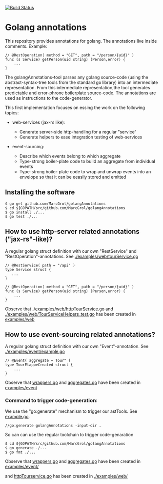 [![Build Status](https://secure.travis-ci.org/mrb/hob.png?branch=master)](http://travis-ci.org/mrb/hob)


# Golang annotations

This repository provides annotations for golang. The annotations live inside comments.
Example:
    
    // @RestOperation( method = "GET", path = "/person/{uid}" )
    func (s Service) getPerson(uid string) (Person,error) {
        ...
    } 


The golangAnnotations-tool parses any golang source-code (using the abstract-syntax-tree tools from the standard go library) into an intermediate representation.
From this intermediate representation,the tool generates predictable and error-phrone boilerplate source-code. The annotations are used as instructions to the code-generator.

This first implementation focuses on essing the work on the following topics:
- web-services (jax-rs like):
    - Generate server-side http-handling for a regular "service"
    - Generate helpers to ease integration testing of web-services

- event-sourcing:
    - Describe which events belong to which aggregate
    - Type-strong boiler-plate code to build an aggregate from individual events
    - Type-strong boiler-plate code to wrap and unwrap events into an envelope so that it can be eeasily stored and emitted

## Installing the software
    $ go get github.com/MarcGrol/golangAnnotations
    $ cd ${GOPATH/src/github.com/MarcGrol/golangAnnotations
    $ go install ./...
    $ go test ./...

## How to use http-server related annotations ("jax-rs"-like)?

A regular golang struct definition with our own "RestService" and "RestOperation"-annotations. See [./examples/web/tourService.go](./examples/web/tourService.go)

    // @RestService( path = "/api" )
    type Service struct {
       ...
    }
    
    // @RestOperation( method = "GET", path = "/person/{uid}" )
    func (s Service) getPerson(uid string) (Person,error) {
        ...
    }        

Observe that [./examples/web/httpTourService.go](./examples/web/httpTourService.go) and [./examples/web/TourServiceHelpers_test.go](./examples/web/TourServiceHelpers_test.go) has been created in [examples/web](examples/web)

## How to use event-sourcing related annotations?

A regular golang struct definition with our own "Event"-annotation. See [./examples/event/example.go](./examples/event/example.go)
    
    // @Event( aggregate = Tour" )
    type TourEtappeCreated struct {
        ...
    }        

Observe that [wrappers.go](./examples/event/wrappers.go) and [aggregates.go](./examples/event/aggregates.go) have been created in [examples/event](examples/event)

### Command to trigger code-generation:

We use the "go:generate" mechanism to trigger our astTools. See [example.go](./examples/event/example.go).

    //go:generate golangAnnotations -input-dir .

So can can use the regular toolchain to trigger code-genaration

    $ cd ${GOPATH/src/github.com/MarcGrol/golangAnnotations
    $ go generate ./...
    $ go fmt ./...
    
Observe that [wrappers.go](./examples/event/wrappers.go) and [aggregates.go](./examples/event/aggregates.go) have been created in [examples/event/](examples/event/) 

and [httpTourservice.go](./examples/web/httpTourService.go) has been created in [./examples/web/](./examples/web/) 
